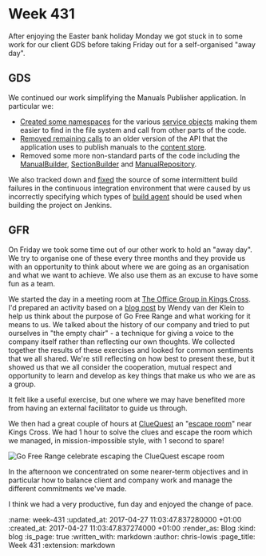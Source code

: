 Week 431
========

After enjoying the Easter bank holiday Monday we got stuck in to some
work for our client GDS before taking Friday out for a self-organised
"away day".

## GDS

We continued our work simplifying the Manuals Publisher application. In particular we:

- [Created some namespaces](https://github.com/alphagov/manuals-publisher/pull/980) for
  the
  various
  [service objects](http://stevelorek.com/service-objects.html) making
  them easier to find in the file system and call from other parts of
  the code.
- [Removed remaining calls](https://github.com/alphagov/manuals-publisher/pull/979) to
  an older version of the API that the application uses to publish
  manuals to
  the [content store](https://github.com/alphagov/content-store).
- Removed some more non-standard parts of the code including
  the
  [ManualBuilder](https://github.com/alphagov/manuals-publisher/pull/978),
  [SectionBuilder](https://github.com/alphagov/manuals-publisher/pull/977) and
  [ManualRepository](https://github.com/alphagov/manuals-publisher/pull/968).

We also tracked down
and [fixed](https://github.com/alphagov/manuals-publisher/pull/976)
the source of some intermittent build failures in the continuous
integration environment that were caused by us incorrectly specifying
which types
of
[build agent](https://wiki.jenkins-ci.org/display/JENKINS/Distributed+builds) should
be used when building the project on Jenkins.

## GFR

On Friday we took some time out of our other work to hold an "away
day". We try to organise one of these every three months and they
provide us with an opportunity to think about where we are going as an
organisation and what we want to achieve. We also use them as an
excuse to have some fun as a team.

We started the day in a meeting room
at
[The Office Group in Kings Cross](http://www.theofficegroup.co.uk/office/the-stanley-building/). I'd
prepared an activity based on
a
[blog post](https://www.linkedin.com/pulse/discover-your-organizations-purpose-half-day-wendy-van-der-klein?trk=prof-post) by
Wendy van der Klein to help us think about the purpose of Go Free
Range and what working for it means to us. We talked about the history
of our company and tried to put ourselves in "the empty chair" - a
technique for giving a voice to the company itself rather than
reflecting our own thoughts. We collected together the results of
these exercises and looked for common sentiments that we all
shared. We're still reflecting on how best to present these, but it
showed us that we all consider the cooperation, mutual respect and
opportunity to learn and develop as key things that make us who we are
as a group.

It felt like a useful exercise, but one where we may have benefited
more from having an external facilitator to guide us through.

We then had a great couple of hours
at [ClueQuest](https://cluequest.co.uk/) an
"[escape room](https://en.wikipedia.org/wiki/Escape_room)" near Kings
Cross. We had 1 hour to solve the clues and escape the room which we
managed, in mission-impossible style, with 1 second to spare!

![Go Free Range celebrate escaping the ClueQuest escape room](/images/blog/2017-06-07-cluequest-team-photo.jpg)

In the afternoon we concentrated on some nearer-term objectives and in
particular how to balance client and company work and manage the
different commitments we've made.

I think we had a very productive, fun day and enjoyed the change of
pace.

:name: week-431
:updated_at: 2017-04-27 11:03:47.837280000 +01:00
:created_at: 2017-04-27 11:03:47.837274000 +01:00
:render_as: Blog
:kind: blog
:is_page: true
:written_with: markdown
:author: chris-lowis
:page_title: Week 431
:extension: markdown
